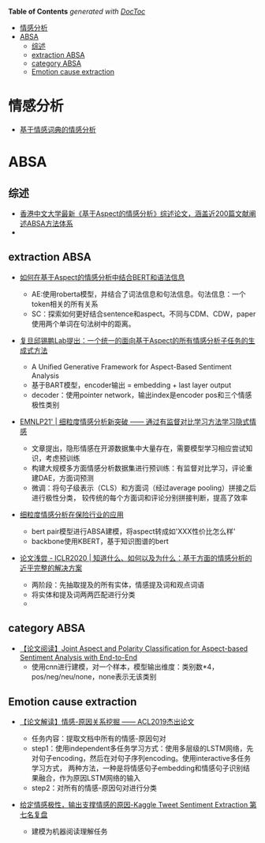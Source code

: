<!-- START doctoc generated TOC please keep comment here to allow auto update -->
<!-- DON'T EDIT THIS SECTION, INSTEAD RE-RUN doctoc TO UPDATE -->
**Table of Contents**  *generated with [DocToc](https://github.com/thlorenz/doctoc)*

- [情感分析](#%E6%83%85%E6%84%9F%E5%88%86%E6%9E%90)
- [ABSA](#absa)
  - [综述](#%E7%BB%BC%E8%BF%B0)
  - [extraction ABSA](#extraction-absa)
  - [category ABSA](#category-absa)
  - [Emotion cause extraction](#emotion-cause-extraction)

<!-- END doctoc generated TOC please keep comment here to allow auto update -->



# 情感分析

- [基于情感词典的情感分析](https://blog.csdn.net/lom9357bye/article/details/79058946)



# ABSA

## 综述
- [香港中文大学最新《基于Aspect的情感分析》综述论文，涵盖近200篇文献阐述ABSA方法体系](https://mp.weixin.qq.com/s/uKxr4NguT2MmvTArsAIMig)
- 

## extraction ABSA

- [如何在基于Aspect的情感分析中结合BERT和语法信息](https://mp.weixin.qq.com/s?__biz=MzI3ODgwODA2MA==&mid=2247493810&idx=1&sn=7739e319e64f7895d9161d6e23ae1f6d&chksm=eb53fc21dc24753706a1d2bfd0b315c53061026cdf4155981a5daa7d177fe6aed60ab450e916&mpshare=1&scene=24&srcid=090698uCVENW4IpifG81cBmE&sharer_sharetime=1599397136536&sharer_shareid=9d627645afe156ff11b0a8519d982bcd&exportkey=A9IntLWPEXsq0HNjyUksYz8%3D&pass_ticket=X1hVh%2FzYha2Fa9G%2FZWK0bpCofPY07lt8BPBNyjf1xUWYljT%2Bk%2F9q5rZ%2F%2B4bWWFme&wx_header=0#rd)
  - AE:使用roberta模型，并结合了词法信息和句法信息。句法信息：一个token相关的所有关系
  - SC：探索如何更好结合sentence和aspect。不同与CDM、CDW，paper使用两个单词在句法树中的距离。

- [复旦邱锡鹏Lab提出：一个统一的面向基于Aspect的所有情感分析子任务的生成式方法](https://mp.weixin.qq.com/s?__biz=MjM5ODkzMzMwMQ==&mid=2650427046&idx=4&sn=c135ad5a45b76dae3a6b8403eaabc4c5&chksm=becdc8fc89ba41ea5d75e54a5b1afd2ecf41215cbbaff66cc1cea476d7ecaae497b447f69803&mpshare=1&scene=24&srcid=1106Y9QVHi1qw1ohlb9AtISQ&sharer_sharetime=1636211308160&sharer_shareid=9d627645afe156ff11b0a8519d982bcd&exportkey=AwkeNCr7h8XmptVhT326XcE%3D&pass_ticket=X1hVh%2FzYha2Fa9G%2FZWK0bpCofPY07lt8BPBNyjf1xUWYljT%2Bk%2F9q5rZ%2F%2B4bWWFme&wx_header=0#rd)
  - A Uniﬁed Generative Framework for Aspect-Based Sentiment Analysis
  - 基于BART模型，encoder输出 = embedding + last layer output
  - decoder：使用pointer network，输出index是encoder pos和三个情感极性类别

- [EMNLP21' | 细粒度情感分析新突破 —— 通过有监督对比学习方法学习隐式情感](https://mp.weixin.qq.com/s?__biz=MzI3ODgwODA2MA==&mid=2247507097&idx=2&sn=144605d4e3964fe915889f099553e2cc&chksm=eb53c80adc24411cb862ac6a933708d0788b6fdeea043cccad7c2842b7560ad064c630154a73&mpshare=1&scene=24&srcid=1119kqzAxB0adw5BcfqOMAbS&sharer_sharetime=1637316336524&sharer_shareid=9d627645afe156ff11b0a8519d982bcd&exportkey=A5MevBiwgD2ot8vt4yljuLk%3D&pass_ticket=X1hVh%2FzYha2Fa9G%2FZWK0bpCofPY07lt8BPBNyjf1xUWYljT%2Bk%2F9q5rZ%2F%2B4bWWFme&wx_header=0#rd)
  - 文章提出，隐形情感在开源数据集中大量存在，需要模型学习相应尝试知识，考虑预训练
  - 构建大规模多方面情感分析数据集进行预训练：有监督对比学习，评论重建DAE，方面词预测
  - 微调：将句子级表示（CLS）和方面词（经过average pooling）拼接之后进行极性分类，
  较传统的每个方面词和评论分别拼接判断，提高了效率

- [细粒度情感分析在保险行业的应用](https://zhuanlan.zhihu.com/p/151216832)
  - bert pair模型进行ABSA建模，将aspect转成如'XXX性价比怎么样'
  - backbone使用KBERT，基于知识图谱的bert
  
- [论文浅尝 - ICLR2020 | 知道什么、如何以及为什么：基于方面的情感分析的近乎完整的解决方案](https://mp.weixin.qq.com/s?__biz=MzU2NjAxNDYwMg==&mid=2247488959&idx=1&sn=1a3261c701b0a709e00e2d90f7a7b06b&chksm=fcb3b25acbc43b4c9486b6846d4aed0004652067f9b54fc658ba365e9a01f1f265d1089ddc54&mpshare=1&scene=24&srcid=0802FCQbNy4o3a6pXrSrXsYp&sharer_sharetime=1596383621820&sharer_shareid=9d627645afe156ff11b0a8519d982bcd&exportkey=Ay5eCQzijmA3%2F1F28TyxT8M%3D&pass_ticket=%2Fiuk0Yfg7CrYxacY%2F347pmZcCE1UxpnHXEwngLMc%2BDJTSlAVtev8q4cY8e9W%2Bxmv&wx_header=0#rd)
  - 两阶段：先抽取提及的所有实体，情感提及词和观点词语
  - 将实体和提及词两两匹配进行分类
  - 
  
## category ABSA

- [【论文阅读】Joint Aspect and Polarity Classification for Aspect-based Sentiment Analysis with End-to-End](https://blog.csdn.net/BeforeEasy/article/details/104184051)
  - 使用cnn进行建模，对一个样本，模型输出维度：类别数*4，pos/neg/neu/none，none表示无该类别
  
## Emotion cause extraction

- [【论文解读】情感-原因关系挖掘 —— ACL2019杰出论文](https://mp.weixin.qq.com/s?__biz=MzI3ODgwODA2MA==&mid=2247488466&idx=2&sn=7a767374bbb46183053416ee1d25c53d&chksm=eb500741dc278e577595004da2eacead580de53ad789ad1774e06c67c601b5dbe672bf0c917d&scene=0&xtrack=1&exportkey=A9xbtRbhCjX%2FJZ7OWRFrWOM%3D&pass_ticket=H0sgsFf0Diewumyma%2FRYfqkoyYzoismRNGo4T2CNs2J00r2R%2FjAgF5ufzYIdfDws&wx_header=0#rd)
  - 任务内容：提取文档中所有的情感-原因句对
  - step1：使用independent多任务学习方式：使用多层级的LSTM网络，先对句子encoding，然后在对句子序列encoding。使用interactive多任务学习方式，
  两种方法，一种是将情感句子embedding和情感句子识别结果融合，作为原因LSTM网络的输入
  - step2：对所有的情感-原因句对进行分类
  
- [给定情感极性，输出支撑情感的原因-Kaggle Tweet Sentiment Extraction 第七名复盘](https://mp.weixin.qq.com/s?__biz=MjM5ODkzMzMwMQ==&mid=2650415097&idx=2&sn=a95233663bae8056458f7c549a51b7e6&chksm=becd99a389ba10b58126bc82770ad8b766a5539dca2524222af8350fd81311abdd89d6885827&mpshare=1&scene=24&srcid=0724iXVGG20WJx5ZYdxHZH6i&sharer_sharetime=1595603342254&sharer_shareid=9d627645afe156ff11b0a8519d982bcd&exportkey=A1XEOJ0Qtp9%2B0Nb8V1Syd5o%3D&pass_ticket=H0sgsFf0Diewumyma%2FRYfqkoyYzoismRNGo4T2CNs2J00r2R%2FjAgF5ufzYIdfDws&wx_header=0#rd)
  - 建模为机器阅读理解任务